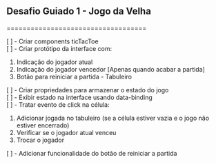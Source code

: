 ## Desafio Guiado 1 - Jogo da Velha

===================================

[ ] - Criar components ticTacToe <br>
[ ] - Criar protótipo da interface com: <br>

1. Indicação do jogador atual <br>
2. Indicação do jogador vencedor [Apenas quando acabar a partida] <br>
3. Botão para reiniciar a partida - Tabuleiro <br>

[ ] - Criar propriedades para armazenar o estado do jogo <br>
[ ] - Exibir estado na interface usando data-binding <br>
[ ] - Tratar evento de click na célula: <br>

1. Adicionar jogada no tabuleiro (se a célula estiver vazia e o jogo não estiver encerrado) <br>
2. Verificar se o jogador atual venceu <br>
3. Trocar o jogador <br>

[ ] - Adicionar funcionalidade do botão de reiniciar a partida <br>
